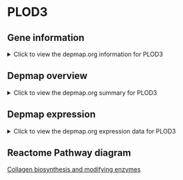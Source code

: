 <h1>PLOD3</h1>

<h2>Gene information</h2>
<details>
  <summary>Click to view the depmap.org information for PLOD3</summary>
  <iframe src="https://depmap.org/portal/gene/PLOD3?tab=about" style="border:none;width:100%;height:800px"></iframe>
</details>

<h2>Depmap overview</h2>
<details>
  <summary>Click to view the depmap.org summary for PLOD3</summary>
  <iframe src="https://depmap.org/portal/gene/PLOD3?tab=overview" style="border:none;width:100%;height:800px"></iframe>
</details>

<h2>Depmap expression</h2>
<details>
  <summary>Click to view the depmap.org expression data for PLOD3</summary>
  <iframe src="https://depmap.org/portal/gene/PLOD3?tab=characterization" style="border:none;width:100%;height:800px"></iframe>
</details>



<h2>Reactome Pathway diagram</h2>
<a href="https://reactome.org/PathwayBrowser/#/R-HSA-1650814" target="_BLANK">Collagen biosynthesis and modifying enzymes</a>



